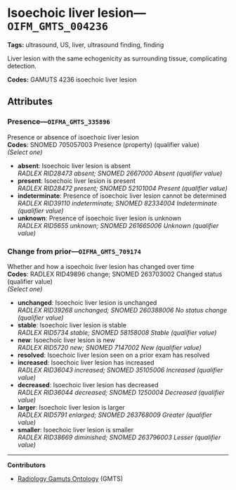 # Isoechoic liver lesion—`OIFM_GMTS_004236`

**Tags:** ultrasound, US, liver, ultrasound finding, finding

Liver lesion with the same echogenicity as surrounding tissue, complicating detection.

**Codes:** GAMUTS 4236 isoechoic liver lesion

## Attributes

### Presence—`OIFMA_GMTS_335896`

Presence or absence of isoechoic liver lesion  
**Codes**: SNOMED 705057003 Presence (property) (qualifier value)  
*(Select one)*

- **absent**: Isoechoic liver lesion is absent  
_RADLEX RID28473 absent; SNOMED 2667000 Absent (qualifier value)_
- **present**: Isoechoic liver lesion is present  
_RADLEX RID28472 present; SNOMED 52101004 Present (qualifier value)_
- **indeterminate**: Presence of isoechoic liver lesion cannot be determined  
_RADLEX RID39110 indeterminate; SNOMED 82334004 Indeterminate (qualifier value)_
- **unknown**: Presence of isoechoic liver lesion is unknown  
_RADLEX RID5655 unknown; SNOMED 261665006 Unknown (qualifier value)_

### Change from prior—`OIFMA_GMTS_709174`

Whether and how a isoechoic liver lesion has changed over time  
**Codes**: RADLEX RID49896 change; SNOMED 263703002 Changed status (qualifier value)  
*(Select one)*

- **unchanged**: Isoechoic liver lesion is unchanged  
_RADLEX RID39268 unchanged; SNOMED 260388006 No status change (qualifier value)_
- **stable**: Isoechoic liver lesion is stable  
_RADLEX RID5734 stable; SNOMED 58158008 Stable (qualifier value)_
- **new**: Isoechoic liver lesion is new  
_RADLEX RID5720 new; SNOMED 7147002 New (qualifier value)_
- **resolved**: Isoechoic liver lesion seen on a prior exam has resolved  
- **increased**: Isoechoic liver lesion has increased  
_RADLEX RID36043 increased; SNOMED 35105006 Increased (qualifier value)_
- **decreased**: Isoechoic liver lesion has decreased  
_RADLEX RID36044 decreased; SNOMED 1250004 Decreased (qualifier value)_
- **larger**: Isoechoic liver lesion is larger  
_RADLEX RID5791 enlarged; SNOMED 263768009 Greater (qualifier value)_
- **smaller**: Isoechoic liver lesion is smaller  
_RADLEX RID38669 diminished; SNOMED 263796003 Lesser (qualifier value)_

---

**Contributors**

- [Radiology Gamuts Ontology](https://gamuts.net/) (GMTS)